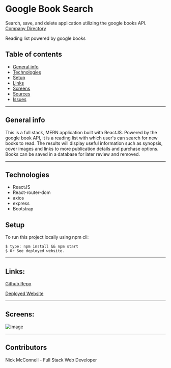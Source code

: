 # Google Book Search
Search, save, and delete application utilizing the google books API.
[Company Directory](https://googlebooksearchnm.herokuapp.com/)

Reading list powered by google books

## Table of contents
* [General info](#general-info)
* [Technologies](#technologies)
* [Setup](#setup)
* [Links](#links)
* [Screens](#screen-grabs)
* [Sources](#sources)
* [Issues](#issues)

___

## General info
This is a full stack, MERN  application built with ReactJS.  Powered by the google book API, it is a reading list with which user's can search for new books to read. The results will display useful information such as synopsis, cover images and links to more publication details and purchase options.  Books can be saved in a database for later review and removed.     

___

## Technologies
* ReactJS
* React-router-dom
* axios
* express
* Bootstrap

	
## Setup
To run this project locally using npm cli:
```
$ type: npm install && npm start
$ Or See deployed website.  
```
___

## Links:

[Github Repo](https://github.com/nicholasmcconnell/googlebooksearch)

[Deployed Website](https://googlebooksearchnm.herokuapp.com/)
___

## Screens:
![image](assets/googlebooksearch.gif)
___

## Contributors

Nick McConnell - Full Stack Web Developer
